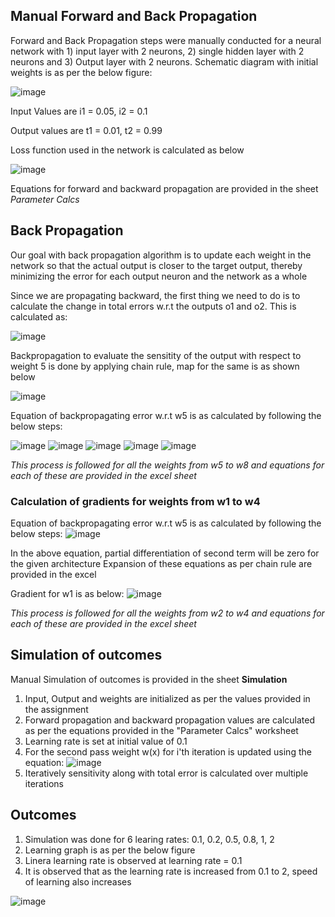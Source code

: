 ## Manual Forward and Back Propagation

Forward and Back Propagation steps were manually conducted for a neural network with 1) input layer with 2 neurons, 2) single hidden layer with 2 neurons and 3) Output layer with 2 neurons. Schematic diagram with initial weights is as per the below figure:


![image](https://user-images.githubusercontent.com/13360207/211772604-25ac1274-b38f-493d-b27e-f456f21c22bc.png)

Input Values are i1 = 0.05, i2 = 0.1 

Output values are t1 =  0.01, t2 = 0.99  

Loss function used in the network is calculated as below

![image](https://user-images.githubusercontent.com/13360207/211781404-e8278890-89d9-4598-bb52-c2248def9d6f.png)


Equations for forward and backward propagation are provided in the sheet *Parameter Calcs*

## Back Propagation
Our goal with back propagation algorithm is to update each weight in the network so that the actual output is closer to the target output, thereby minimizing the error for each output neuron and the network as a whole

Since we are propagating backward, the first thing we need to do is to calculate the change in total errors w.r.t the outputs o1 and o2. This is calculated as:  

![image](https://user-images.githubusercontent.com/13360207/211782618-5e5ee934-50d7-427e-ac26-c4044b444b97.png)

Backpropagation to evaluate the sensitity of the output with respect to weight 5 is done by applying chain rule, map for the same is as shown below

![image](https://user-images.githubusercontent.com/13360207/211784133-83f24a49-4840-4a14-9da4-677071eba076.png)

Equation of backpropagating error w.r.t w5 is as calculated by following the below steps:  

![image](https://user-images.githubusercontent.com/13360207/212109691-64f3c1f9-ce7f-4ade-80fe-7f5c6045b76c.png)
![image](https://user-images.githubusercontent.com/13360207/212109795-f37f1cf7-6bfa-48a0-b6f0-fc69fe11c13b.png)
![image](https://user-images.githubusercontent.com/13360207/212109825-0057ad06-3912-45a4-a867-c68a1d34ef18.png)
![image](https://user-images.githubusercontent.com/13360207/212109906-55a022a8-e4c5-4eed-8fc1-b88571484a5e.png)
![image](https://user-images.githubusercontent.com/13360207/212109938-3b985502-293d-47a3-89e0-750012e089ba.png)

*This process is followed for all the weights from w5 to w8 and equations for each of these are provided in the excel sheet*  

### Calculation of gradients for weights from w1 to w4

Equation of backpropagating error w.r.t w5 is as calculated by following the below steps:
![image](https://user-images.githubusercontent.com/13360207/212110254-afb7adf2-210d-46c8-95e7-83494c614254.png)

In the above equation, partial differentiation of second term will be zero for the given architecture
Expansion of these equations as per chain rule are provided in the excel

Gradient for w1 is as below:
![image](https://user-images.githubusercontent.com/13360207/212110820-a89beef7-d0e8-4770-b9bc-b3df646f2687.png)

*This process is followed for all the weights from w2 to w4 and equations for each of these are provided in the excel sheet* 

## Simulation of outcomes

Manual Simulation of outcomes is provided in the sheet **Simulation**  

1. Input, Output and weights are initialized as per the values provided in the assignment 
2. Forward propagation and backward propagation values are calculated as per the equations provided in the "Parameter Calcs" worksheet
3. Learning rate is set at initial value of 0.1
4. For the second pass weight w(x) for i'th iteration is updated using the equation: ![image](https://user-images.githubusercontent.com/13360207/211787675-2abd49cb-bb92-4a00-997c-4ce6b4b4542c.png)
5. Iteratively sensitivity along with total error is calculated over multiple iterations  

 ## Outcomes  
 
 1. Simulation was done for 6 learing rates: 0.1, 0.2, 0.5, 0.8, 1, 2  
 2. Learning graph is as per the below figure
 3. Linera learning rate is observed at learning rate = 0.1
 4. It is observed that as the learning rate is increased from 0.1 to 2, speed of learning also increases
 
 ![image](https://user-images.githubusercontent.com/13360207/211788594-89de337b-b04d-4731-9b8a-b15e150fc1e6.png)

 



